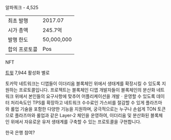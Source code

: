 알파쿼크 - 4,525

|||
|---|---|
|최초 발행|2017.07|
|시가 총액|245.7억|
|발행 한도|50,000,000|
|합의 프로토콜|Pos|

NFT

[트윗](https://twitter.com/Tokamak_Network?ref_src=twsrc%5Etfw%7Ctwcamp%5Eembeddedtimeline%7Ctwterm%5Eurl%3Ahttps%3A%2F%2Ftwitter.com%2Ftokamak_network%7Ctwgr%5EeyJ0ZndfZXhwZXJpbWVudHNfY29va2llX2V4cGlyYXRpb24iOnsiYnVja2V0IjoxMjA5NjAwLCJ2ZXJzaW9uIjpudWxsfSwidGZ3X2hvcml6b25fdHdlZXRfZW1iZWRfOTU1NSI6eyJidWNrZXQiOiJodGUiLCJ2ZXJzaW9uIjpudWxsfSwidGZ3X3NwYWNlX2NhcmQiOnsiYnVja2V0Ijoib2ZmIiwidmVyc2lvbiI6bnVsbH19&ref_url=https%3A%2F%2Fupbit.com%2F%3F__cf_chl_jschl_tk__%3Dpmd_60c9befd6af7c357e467c542b7b55a83d1d4142d-1628308081-0-gqNtZGzNAc2jcnBszQh6) 
7,944 활성화 별로


토카막 네트워크는 디앱들이 이더리움 블록체인 위에서 생태계를 확장시킬 수 있도록 지원하는 프로토콜입니다. 프로젝트는 블록체인 디앱 개발자들이 블록체인의 분산화 네트워크 위에서 본인들의 요구사항에 맞추어 어플리케이션을 개발ㆍ운영할 수 있도록 데이터 처리속도인 TPS를 확장하고 네트워크 수수료인 가스비를 절감할 수 있게 플라즈마와 롤업 기술을 포함한 다양한 기능을 지원하며, 궁극적으로는 누구나 손쉽게 TON 토큰으로 플라즈마와 롤업과 같은 Layer-2 체인을 운영하여, 이더리움 및 분산화된 블록체인 위에서 자유로운 유저 생태계를 구축할 수 있는 프로토콜을 구현합니다.

한국 은행 참여?